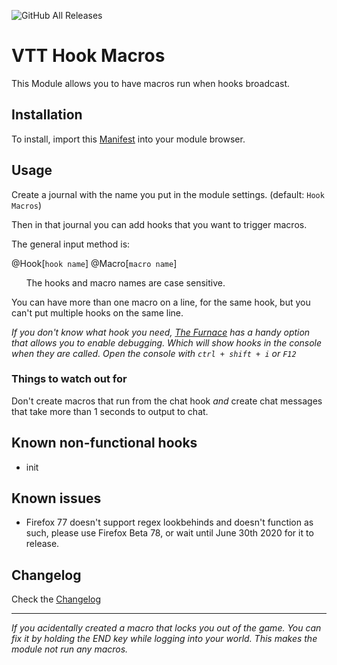 ![GitHub All Releases](https://img.shields.io/badge/dynamic/json?color=green&label=downloads&query=*&url=http%3A%2F%2Faws.ardittristan.xyz%3A9756%2FdownloadCount%2FHookMacros)

# VTT Hook Macros

This Module allows you to have macros run when hooks broadcast.

## Installation

To install, import this [Manifest](https://raw.githubusercontent.com/ardittristan/HookMacros/master/module.json) into your module browser.

## Usage

Create a journal with the name you put in the module settings. (default: `Hook Macros`)

Then in that journal you can add hooks that you want to trigger macros.

The general input method is:

@Hook[`hook name`] @Macro[`macro name`]

&nbsp;&nbsp;&nbsp;&nbsp;&nbsp;&nbsp;The hooks and macro names are case sensitive.

You can have more than one macro on a line, for the same hook, but you can't put multiple hooks on the same line.

*If you don't know what hook you need, [The Furnace](https://github.com/kakaroto/fvtt-module-furnace) has a handy option that allows you to enable debugging. Which will show hooks in the console when they are called. Open the console with `ctrl + shift + i` or `F12`*

### Things to watch out for

Don't create macros that run from the chat hook *and* create chat messages that take more than 1 seconds to output to chat.

## Known non-functional hooks

* init

## Known issues

* Firefox 77 doesn't support regex lookbehinds and doesn't function as such, please use Firefox Beta 78, or wait until June 30th 2020 for it to release.

## Changelog

Check the [Changelog](https://github.com/ardittristan/HookMacros/blob/master/CHANGELOG.md)

---

*If you acidentally created a macro that locks you out of the game. You can fix it by holding the END key while logging into your world. This makes the module not run any macros.*
